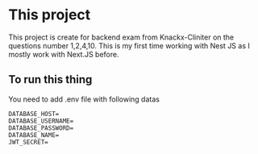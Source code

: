 # This project
This project is create for backend exam from Knackx-Cliniter on the questions number 1,2,4,10.
This is my first time working with Nest JS as I mostly work with Next.JS before.

## To run this thing
You need to add .env file with following datas
```
DATABASE_HOST=
DATABASE_USERNAME=
DATABASE_PASSWORD=
DATABASE_NAME=
JWT_SECRET=
```
